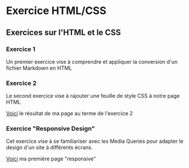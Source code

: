 # Exercice HTML/CSS
Exercices sur l'HTML et le CSS
----------

### Exercice 1

Un premier exercice vise à comprendre et appliquer la conversion d'un fichier Markdown en HTML

### Exercice 2 

Le second exercice vise à rajouter une feuille de style CSS à notre page HTML

[Voici](https://baptistefkt.github.io/exercice-html-css/index.html) le résultat de ma page au terme de l'exercice 2

### Exercice "Responsive Design"

Cet exercice vise à se familiariser avec les Media Queries pour adapter le design d'un site à différents écrans.

[Voici](https://baptistefkt.github.io/exercice-html-css/responsive.html) ma première page "responsive"

